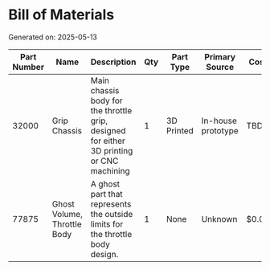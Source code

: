 # Bill of Materials

Generated on: 2025-05-13

| Part Number | Name | Description | Qty | Part Type | Primary Source | Cost | Owner | Status |
| --- | --- | --- | --- | --- | --- | --- | --- | --- |
| 32000 | Grip Chassis | Main chassis body for the throttle grip, designed for either 3D printing or CNC machining | 1 | 3D Printed | In-house prototype | TBD | Kurisu | Draft |
| 77875 | Ghost Volume, Throttle Body | A ghost part that represents the outside limits for the throttle body design. | 1 | None | Unknown | $0.00 | Xpendable | Prototype |
